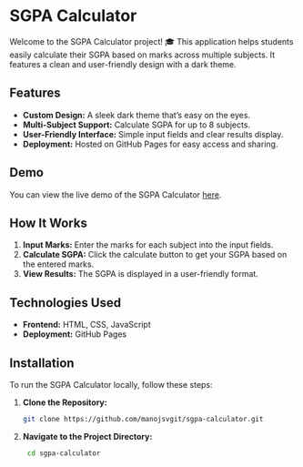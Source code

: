 # SGPA Calculator

Welcome to the SGPA Calculator project! 🎓 This application helps students easily calculate their SGPA based on marks across multiple subjects. It features a clean and user-friendly design with a dark theme.

## Features

- **Custom Design:** A sleek dark theme that’s easy on the eyes.
- **Multi-Subject Support:** Calculate SGPA for up to 8 subjects.
- **User-Friendly Interface:** Simple input fields and clear results display.
- **Deployment:** Hosted on GitHub Pages for easy access and sharing.

## Demo

You can view the live demo of the SGPA Calculator [here](https://manojsvgit.github.io/SGPA_Calculator/).

## How It Works

1. **Input Marks:** Enter the marks for each subject into the input fields.
2. **Calculate SGPA:** Click the calculate button to get your SGPA based on the entered marks.
3. **View Results:** The SGPA is displayed in a user-friendly format.

## Technologies Used

- **Frontend:** HTML, CSS, JavaScript
- **Deployment:** GitHub Pages

## Installation

To run the SGPA Calculator locally, follow these steps:

1. **Clone the Repository:**

   ```bash
   git clone https://github.com/manojsvgit/sgpa-calculator.git
   

2. **Navigate to the Project Directory:**

   ```bash
    cd sgpa-calculator
   

